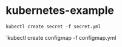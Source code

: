 # kubernetes-example

`kubectl create secret -f secret.yml`

`kubectl create configmap -f configmap.yml
